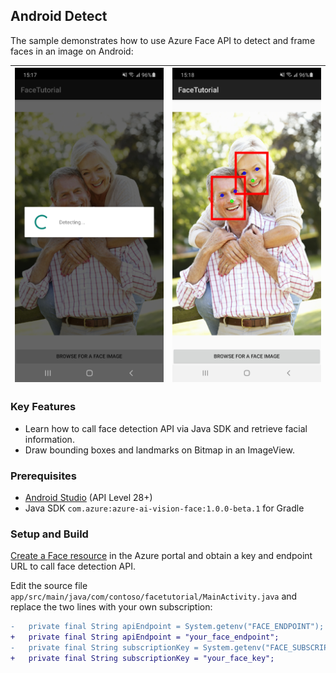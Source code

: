 
## Android Detect

The sample demonstrates how to use Azure Face API to detect and frame faces in an image on Android:

| ![detecting.jpg](detecting.jpg) | ![results.jpg](results.jpg) |
| :-: | :-: |


### Key Features

* Learn how to call face detection API via Java SDK and retrieve facial information.
* Draw bounding boxes and landmarks on Bitmap in an ImageView.


### Prerequisites

* [Android Studio](https://developer.android.com/studio) (API Level 28+)
* Java SDK `com.azure:azure-ai-vision-face:1.0.0-beta.1` for Gradle


### Setup and Build

[Create a Face resource](https://portal.azure.com/#create/Microsoft.CognitiveServicesFace) in the Azure portal and obtain a key and endpoint URL to call face detection API.

Edit the source file `app/src/main/java/com/contoso/facetutorial/MainActivity.java` and replace the two lines with your own subscription:

```diff
-   private final String apiEndpoint = System.getenv("FACE_ENDPOINT");
+   private final String apiEndpoint = "your_face_endpoint";
-   private final String subscriptionKey = System.getenv("FACE_SUBSCRIPTION_KEY");
+   private final String subscriptionKey = "your_face_key";
```
